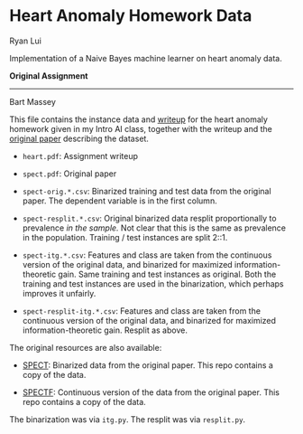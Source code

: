 # Heart Anomaly Homework Data
Ryan Lui

Implementation of a Naive Bayes machine learner on heart anomaly data.


**Original Assignment**
___
Bart Massey

This file contains the instance data and
[writeup](heart.pdf) for the heart anomaly homework given in
my Intro AI class, together with the writeup and the
[original paper](spect.pdf) describing the dataset.

* `heart.pdf`: Assignment writeup

* `spect.pdf`: Original paper

* `spect-orig.*.csv`: Binarized training and test data from
  the original paper. The dependent variable is in the first
  column.

* `spect-resplit.*.csv`: Original binarized data resplit
  proportionally to prevalence *in the sample.* Not clear
  that this is the same as prevalence in the population.
  Training / test instances are split 2::1.

* `spect-itg.*.csv`: Features and class are taken from the
  continuous version of the original data, and binarized for
  maximized information-theoretic gain.  Same training and
  test instances as original. Both the training and test
  instances are used in the binarization, which perhaps
  improves it unfairly.

* `spect-resplit-itg.*.csv`: Features and class are taken
  from the continuous version of the original data, and
  binarized for maximized information-theoretic
  gain. Resplit as above.

The original resources are also available:

* [SPECT](https://archive.ics.uci.edu/ml/datasets/SPECT+Heart):
  Binarized data from the original paper. This repo contains
  a copy of the data.
  
* [SPECTF](https://archive.ics.uci.edu/ml/datasets/SPECTF+Heart):
  Continuous version of the data from the original paper.
  This repo contains a copy of the data.

The binarization was via `itg.py`. The resplit was via `resplit.py`.
